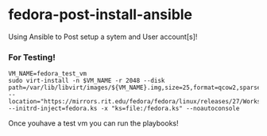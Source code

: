 # fedora-post-install-ansible
Using Ansible to Post setup a sytem and User account[s]!

### For Testing! 
```
VM_NAME=fedora_test_vm
sudo virt-install -n $VM_NAME -r 2048 --disk path=/var/lib/libvirt/images/${VM_NAME}.img,size=25,format=qcow2,sparse=false --location="https://mirrors.rit.edu/fedora/fedora/linux/releases/27/Workstation/x86_64/os/" --initrd-inject=fedora.ks -x "ks=file:/fedora.ks" --noautoconsole
```

Once youhave a test vm you can run the playbooks! 
